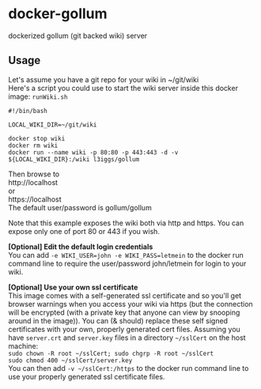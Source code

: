 # docker-gollum
dockerized gollum (git backed wiki) server

## Usage
Let's assume you have a git repo for your wiki in ~/git/wiki  
Here's a script you could use to start the wiki server inside this docker image: `runWiki.sh`


```
#!/bin/bash

LOCAL_WIKI_DIR=~/git/wiki

docker stop wiki
docker rm wiki
docker run --name wiki -p 80:80 -p 443:443 -d -v ${LOCAL_WIKI_DIR}:/wiki l3iggs/gollum
```

Then browse to  
http://localhost  
or  
https://localhost  
The default user/password is gollum/gollum

Note that this example exposes the wiki both via http and https. You can expose only one of port 80 or 443 if you wish.

**[Optional] Edit the default login credentials**  
You can add `-e WIKI_USER=john -e WIKI_PASS=letmein` to the docker run command line to require the user/password john/letmein for login to your wiki.

**[Optional] Use your own ssl certificate**  
This image comes with a self-generated ssl certificate and so you'll get browser warnings when you access your wiki via https (but the connection will be encrypted (with a private key that anyone can view by snooping around in the image)). You can (& should) replace these self signed certificates with your own, properly generated cert files.
Assuming you have `server.crt` and `server.key` files in a directory `~/sslCert` on the host machine:   
`sudo chown -R root ~/sslCert; sudo chgrp -R root ~/sslCert`  
`sudo chmod 400 ~/sslCert/server.key`   
You can then add `-v ~/sslCert:/https` to the docker run command line to use your properly generated ssl certificate files.
